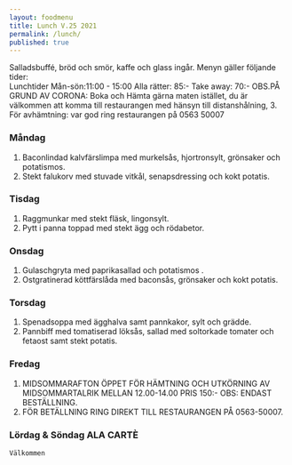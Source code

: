 ```yaml
---
layout: foodmenu
title: Lunch V.25 2021
permalink: /lunch/
published: true
---
```

Salladsbuffé, bröd och smör, kaffe och glass ingår.
Menyn gäller följande tider:  
Lunchtider  Mån-sön:11:00 - 15:00
Alla rätter: 85:- Take away: 70:-
OBS.PÅ GRUND AV CORONA: Boka och Hämta gärna maten istället, du är välkommen att komma till restaurangen med hänsyn till distanshålning, 3. För avhämtning: var god ring restaurangen på 0563 50007
                                

### Måndag
1. Baconlindad kalvfärslimpa med murkelsås, hjortronsylt, grönsaker och potatismos.
2. Stekt falukorv med stuvade vitkål, senapsdressing och kokt potatis.

### Tisdag
1. Raggmunkar med stekt fläsk, lingonsylt.
2. Pytt i panna toppad med stekt ägg och rödabetor.

### Onsdag
1. Gulaschgryta med paprikasallad och potatismos .
2. Ostgratinerad köttfärslåda med baconsås, grönsaker och kokt potatis.

### Torsdag
1. Spenadsoppa med ägghalva samt pannkakor, sylt och grädde. 
2. Pannbiff med tomatiserad löksås, sallad med soltorkade tomater och fetaost samt stekt potatis.

### Fredag  
1. MIDSOMMARAFTON ÖPPET FÖR HÄMTNING OCH UTKÖRNING AV MIDSOMMARTALRIK MELLAN 12.00-14.00 PRIS 150:- OBS: ENDAST BESTÄLLNING.
2. FÖR BETÄLLNING RING DIREKT TILL RESTAURANGEN PÅ 0563-50007.


### Lördag & Söndag ALA CARTÈ

    Välkommen
    
       
    

   
    
   
     
